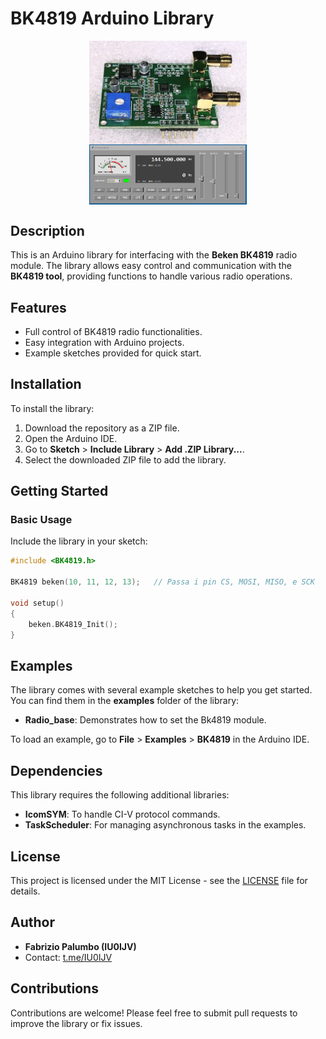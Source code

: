 # BK4819 Arduino Library

<img src="images/board X.jpg" alt="Board X" style="display: block; margin-left: auto; margin-right: auto; width: 50%;">
<img src="images/if radio.png" alt="Board X" style="display: block; margin-left: auto; margin-right: auto; width: 50%;">

## Description
This is an Arduino library for interfacing with the **Beken BK4819** radio module. The library allows easy control and communication with the **BK4819 tool**, providing functions to handle various radio operations.

## Features
- Full control of BK4819 radio functionalities.
- Easy integration with Arduino projects.
- Example sketches provided for quick start.

## Installation
To install the library:

1. Download the repository as a ZIP file.
2. Open the Arduino IDE.
3. Go to **Sketch** > **Include Library** > **Add .ZIP Library...**.
4. Select the downloaded ZIP file to add the library.

## Getting Started
### Basic Usage
Include the library in your sketch:

```cpp
#include <BK4819.h>

BK4819 beken(10, 11, 12, 13);   // Passa i pin CS, MOSI, MISO, e SCK

void setup() 
{
    beken.BK4819_Init(); 
}
```

## Examples
The library comes with several example sketches to help you get started. You can find them in the **examples** folder of the library:

- **Radio_base**: Demonstrates how to set the Bk4819 module.

To load an example, go to **File** > **Examples** > **BK4819** in the Arduino IDE.

## Dependencies
This library requires the following additional libraries:
- **IcomSYM**: To handle CI-V protocol commands.
- **TaskScheduler**: For managing asynchronous tasks in the examples.

## License
This project is licensed under the MIT License - see the [LICENSE](LICENSE) file for details.

## Author
- **Fabrizio Palumbo (IU0IJV)**
- Contact: [t.me/IU0IJV](https://t.me/IU0IJV)

## Contributions
Contributions are welcome! Please feel free to submit pull requests to improve the library or fix issues.